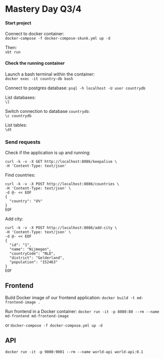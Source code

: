 # Mastery Day Q3/4

#### Start project
Connect to docker container:  
`docker-compose -f docker-compose-skunk.yml up -d`

Then:  
`sbt run`

#### Check the running container
Launch a bash terminal within the container:  
`docker exec -it country-db bash`

Connect to postgres database:
`psql -h localhost -U user countrydb`

List databases:  
`\l`

Switch connection to database `countrydb`:  
`\c countrydb`

List tables:  
`\dt`

### Send requests

Check if the application is up and running:
```
curl -k -v -X GET http://localhost:8086/keepalive \
-H 'Content-Type: text/json'
```

Find countries:
```
curl -k -v -X POST http://localhost:8086/countries \
-H 'Content-Type: text/json' \
-d @- << EOF
{
  "country": "U%"
}
EOF
```

Add city:
```
curl -k -v -X POST http://localhost:8086/add-city \
-H 'Content-Type: text/json' \
-d @- << EOF
{
  "id": "1",
  "name": "Nijmegen",
  "countryCode": "NLD",
  "district": "Gelderland",
  "population": "152463"
}
EOF
```

## Frontend
Build Docker image of our frontend application:
`docker build -t md-frontend-image .`

Run frontend in a Docker container:
`docker run -it -p 8080:80 --rm --name md-frontend md-frontend-image`

or
`docker-compose -f docker-compose.yml up -d`

## API
`docker run -it -p 9000:9001 --rm --name world-api world-api:0.1`